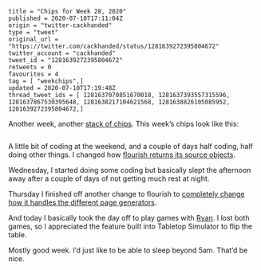 ```
title = "Chips for Week 28, 2020"
published = 2020-07-10T17:11:04Z
origin = "twitter-cackhanded"
type = "tweet"
original_url = "https://twitter.com/cackhanded/status/1281639272395804672"
twitter_account = "cackhanded"
tweet_id = "1281639272395804672"
retweets = 0
favourites = 4
tag = [ "weekchips",]
updated = 2020-07-10T17:19:48Z
thread_tweet_ids = [ 1281637070851670018, 1281637393557315596, 1281637867530395648, 1281638217104621568, 1281638826105085952, 1281639272395804672,]
```

Another week, another [stack of chips](/2020/06/19/my-week-in-poker-chips).
This week’s chips look like this:

<p class='image'><img src='https://mnf.m17s.net/2020/07/10/EclKZ8LXsAUiumS.jpg' alt=''></p>

A little bit of coding at the weekend, and a couple of days half coding, half doing other things. I changed how [flourish returns its source objects](https://github.com/norm/flourish/pull/23).

Wednesday, I started doing some coding but basically slept the afternoon away after a couple of days of not getting much rest at night.

Thursday I finished off another change to flourish to [completely change how it handles the different page generators](https://github.com/norm/flourish/pull/24).

And today I basically took the day off to play games with [Ryan](https://twitter.com/rnalexander). I lost both games, so I appreciated the feature built into Tabletop Simulator to flip the table.

Mostly good week. I’d just like to be able to sleep beyond 5am. That’d be nice.

